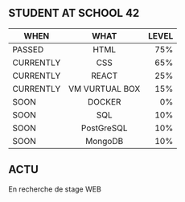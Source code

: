 ## STUDENT AT SCHOOL 42

<!--
**Donpere/Donpere** is a ✨ _special_ ✨ repository because its `README.md` (this file) appears on your GitHub profile.

Here are some ideas to get you started:

- 🔭 I’m currently working on ...
- 🌱 I’m currently learning ...
- 👯 I’m looking to collaborate on ...
- 🤔 I’m looking for help with ...
- 💬 Ask me about ...
- 📫 How to reach me: ...
- 😄 Pronouns: ...
- ⚡ Fun fact: ...
-->

<!-- Tables -->
| **WHEN** | **WHAT** | **LEVEL** |
|---------- |:-------------: |------: |
| PASSED | HTML | 75% |
| CURRENTLY | CSS | 65% |
| CURRENTLY | REACT | 25% |
| CURRENTLY | VM VURTUAL BOX | 15% |
| SOON | DOCKER | 0% |
| SOON | SQL | 10% |
| SOON | PostGreSQL | 10% |
| SOON | MongoDB | 10% |

## ACTU
En recherche de stage WEB



